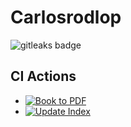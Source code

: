 # Carlosrodlop

<img alt="gitleaks badge" src="https://img.shields.io/badge/protected%20by-gitleaks-blue">

## CI Actions

* [![Book to PDF](https://github.com/carlosrodlop/carlosrodlop-docs/actions/workflows/book-to-pdf.yml/badge.svg)](https://github.com/carlosrodlop/carlosrodlop-docs/actions/workflows/book-to-pdf.yml) 
* [![Update Index](https://github.com/carlosrodlop/carlosrodlop-docs/actions/workflows/book-update-index.yaml/badge.svg)](https://github.com/carlosrodlop/carlosrodlop-docs/actions/workflows/book-update-index.yaml)

